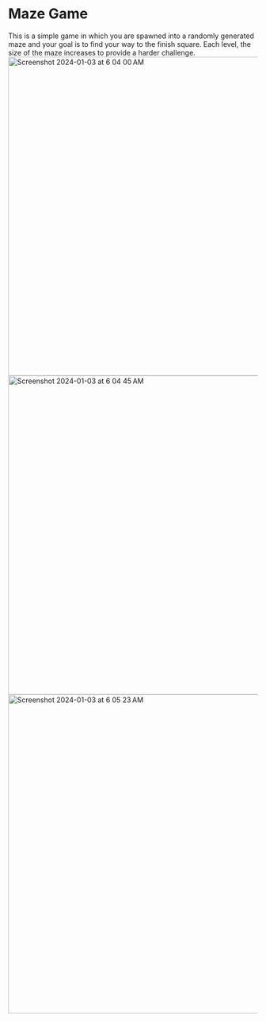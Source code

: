 # Maze Game
This is a simple game in which you are spawned into a randomly generated maze and your goal is to find your way to the finish square. Each level, the size of the maze increases to provide a harder challenge.
<img width="643" alt="Screenshot 2024-01-03 at 6 04 00 AM" src="https://github.com/caseyhild/3D-Scenes-Games/assets/44584719/f2fb779d-c2e6-42ac-bb38-806d47f3bedd">
<img width="643" alt="Screenshot 2024-01-03 at 6 04 45 AM" src="https://github.com/caseyhild/3D-Scenes-Games/assets/44584719/075f30c0-c8ba-43d6-907d-3566d57daea3">
<img width="643" alt="Screenshot 2024-01-03 at 6 05 23 AM" src="https://github.com/caseyhild/3D-Scenes-Games/assets/44584719/249eb9f9-8960-4ae4-b362-01c937261ed5">
